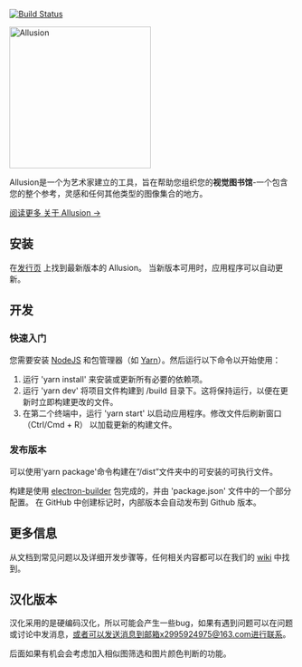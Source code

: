 [![Build Status](https://travis-ci.com/allusion-app/Allusion.svg?token=a7yw4czL1Lye2zty617R&branch=master)](https://travis-ci.com/allusion-app/Allusion)

<img alt="Allusion" src="./resources/images/helpcenter/logo-about-helpcenter-dark.jpg" width="250" />

Allusion是一个为艺术家建立的工具，旨在帮助您组织您的**视觉图书馆**-一个包含您的整个参考，灵感和任何其他类型的图像集合的地方。

[阅读更多 关于 Allusion →](https://allusion-app.github.io/)

## 安装

在[发行页](https://github.com/allusion-app/Allusion/releases) 上找到最新版本的 Allusion。
当新版本可用时，应用程序可以自动更新。

## 开发

### 快速入门


您需要安装 [NodeJS](https://nodejs.org/en/download/) 和包管理器（如 [Yarn](https://yarnpkg.com/lang/en/docs/install/)）。然后运行以下命令以开始使用：

1. 运行 'yarn install' 来安装或更新所有必要的依赖项。
2. 运行 'yarn dev' 将项目文件构建到 /build 目录下。这将保持运行，以便在更新时立即构建更改的文件。
3. 在第二个终端中，运行 'yarn start' 以启动应用程序。修改文件后刷新窗口 （Ctrl/Cmd + R） 以加载更新的构建文件。

### 发布版本

可以使用'yarn package'命令构建在“/dist”文件夹中的可安装的可执行文件。

构建是使用 [electron-builder](https://www.electron.build/) 包完成的，并由 'package.json' 文件中的一个部分配置。
在 GitHub 中创建标记时，内部版本会自动发布到 Github 版本。

## 更多信息

从文档到常见问题以及详细开发步骤等，任何相关内容都可以在我们的 [wiki](https://github.com/allusion-app/Allusion/wiki) 中找到。

## 汉化版本

汉化采用的是硬编码汉化，所以可能会产生一些bug，如果有遇到问题可以在问题或讨论中发消息，或者可以发送消息到邮箱x2995924975@163.com进行联系。

后面如果有机会会考虑加入相似图筛选和图片颜色判断的功能。